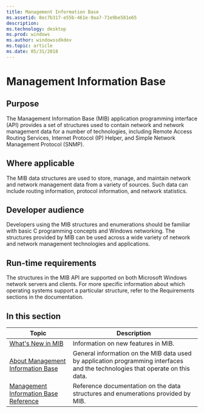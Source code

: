 ```yaml
---
title: Management Information Base
ms.assetid: 8ec7b317-e55b-461e-9aa7-71e9be581e65
description: 
ms.technology: desktop
ms.prod: windows
ms.author: windowssdkdev
ms.topic: article
ms.date: 05/31/2018
---
```


# Management Information Base

## Purpose

The Management Information Base (MIB) application programming interface (API) provides a set of structures used to contain network and network management data for a number of technologies, including Remote Access Routing Services, Internet Protocol (IP) Helper, and Simple Network Management Protocol (SNMP).

## Where applicable

The MIB data structures are used to store, manage, and maintain network and network management data from a variety of sources. Such data can include routing information, protocol information, and network statistics.

## Developer audience

Developers using the MIB structures and enumerations should be familiar with basic C programming concepts and Windows networking. The structures provided by MIB can be used across a wide variety of network and network management technologies and applications.

## Run-time requirements

The structures in the MIB API are supported on both Microsoft Windows network servers and clients. For more specific information about which operating systems support a particular structure, refer to the Requirements sections in the documentation.

## In this section



| Topic                                                                                         | Description                                                                                                                               |
|-----------------------------------------------------------------------------------------------|-------------------------------------------------------------------------------------------------------------------------------------------|
| [What's New in MIB](what-s-new-in-mib.md)<br/>                                         | Information on new features in MIB. <br/>                                                                                           |
| [About Management Information Base](about-management-information-base.md)<br/>         | General information on the MIB data used by application programming interfaces and the technologies that operate on this data.<br/> |
| [Management Information Base Reference](management-information-base-reference.md)<br/> | Reference documentation on the data structures and enumerations provided by MIB.<br/>                                               |



 

 

 





